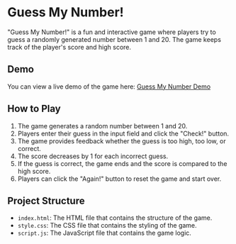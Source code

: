 
# Guess My Number!

"Guess My Number!" is a fun and interactive game where players try to guess a randomly generated number between 1 and 20. The game keeps track of the player's score and high score.

## Demo

You can view a live demo of the game here: [Guess My Number Demo](https://hoangtuong1102.github.io/guess-my-number/)

## How to Play

1. The game generates a random number between 1 and 20.
2. Players enter their guess in the input field and click the "Check!" button.
3. The game provides feedback whether the guess is too high, too low, or correct.
4. The score decreases by 1 for each incorrect guess.
5. If the guess is correct, the game ends and the score is compared to the high score.
6. Players can click the "Again!" button to reset the game and start over.


## Project Structure

- `index.html`: The HTML file that contains the structure of the game.
- `style.css`: The CSS file that contains the styling of the game.
- `script.js`: The JavaScript file that contains the game logic.


